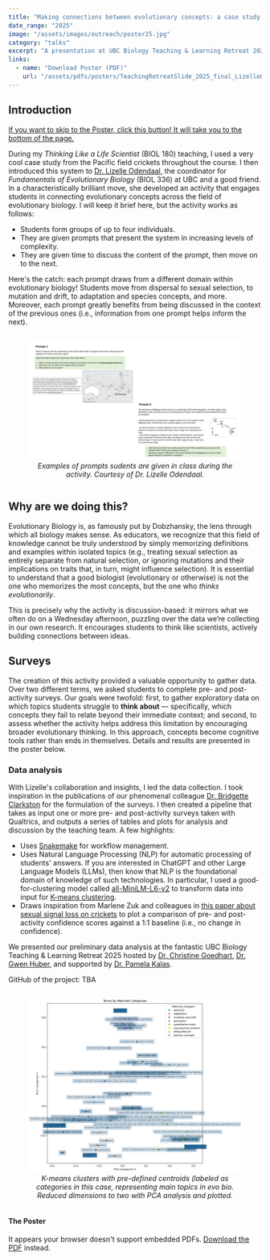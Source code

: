 ```yaml
---
title: "Making connections between evolutionary concepts: a case study using the Pacific field cricket, Teleogryllus oceanicus"
date_range: "2025"
image: "/assets/images/outreach/poster25.jpg"
category: "talks"
excerpt: "A presentation at UBC Biology Teaching & Learning Retreat 2025."
links:
  - name: "Download Poster (PDF)"
    url: "/assets/pdfs/posters/TeachingRetreatSlide_2025_final_LizelleOdendaal.pdf"
---
```


## Introduction

<a href="#the-poster" class="btn btn-primary">If you want to skip to the Poster, click this button! It will take you to the bottom of the page.</a>

During my *Thinking Like a Life Scientist* (BIOL 180) teaching, I used a very cool case study from the Pacific field crickets throughout the course. I then introduced this system to [Dr. Lizelle Odendaal](https://zoology.ubc.ca/person/lizelle-odendaal), the coordinator for *Fundamentals of Evolutionary Biology* (BIOL 336) at UBC and a good friend. In a characteristically brilliant move, she developed an activity that engages students in connecting evolutionary concepts across the field of evolutionary biology. I will keep it brief here, but the activity works as follows:

- Students form groups of up to four individuals.
- They are given prompts that present the system in increasing levels of complexity.
- They are given time to discuss the content of the prompt, then move on to the next.

Here's the catch: each prompt draws from a different domain within evolutionary biology! Students move from dispersal to sexual selection, to mutation and drift, to adaptation and species concepts, and more. Moreover, each prompt greatly benefits from being discussed in the context of the previous ones (i.e., information from one prompt helps inform the next).

<div style="display: flex; justify-content: center; margin-bottom: 20px;">
    <figure style="width: 100%;">
        <img src="\assets\images\outreach\lizelle_activity.jpg" alt="Prompts from the activity." style="width: 100%;">
        <figcaption style="text-align: center; font-style: italic;">Examples of prompts sudents are given in class during the activity. Courtesy of Dr. Lizelle Odendaal.</figcaption>
    </figure>
</div>

## Why are we doing this?

Evolutionary Biology is, as famously put by Dobzhansky, the lens through which all biology makes sense. As educators, we recognize that this field of knowledge cannot be truly understood by simply memorizing definitions and examples within isolated topics (e.g., treating sexual selection as entirely separate from natural selection, or ignoring mutations and their implications on traits that, in turn, might influence selection). It is essential to understand that a good biologist (evolutionary or otherwise) is not the one who memorizes the most concepts, but the one who *thinks evolutionarily*.

This is precisely why the activity is discussion-based: it mirrors what we often do on a Wednesday afternoon, puzzling over the data we’re collecting in our own research. It encourages students to think like scientists, actively building connections between ideas.

## Surveys

The creation of this activity provided a valuable opportunity to gather data. Over two different terms, we asked students to complete pre- and post-activity surveys. Our goals were twofold: first, to gather exploratory data on which topics students struggle to **think about** — specifically, which concepts they fail to relate beyond their immediate context; and second, to assess whether the activity helps address this limitation by encouraging broader evolutionary thinking. In this approach, concepts become cognitive tools rather than ends in themselves. Details and results are presented in the poster below.

### Data analysis

With Lizelle's collaboration and insights, I led the data collection. I took inspiration in the publications of our phenomenal colleague [Dr. Bridgette Clarkston](https://botany.ubc.ca/people/bridgette-clarkston/) for the formulation of the surveys. I then created a pipeline that takes as input one or more pre- and post-activity surveys taken with Qualtrics, and outputs a series of tables and plots for analysis and discussion by the teaching team. A few highlights:

- Uses [Snakemake](https://snakemake.readthedocs.io/en/stable/) for workflow management.
- Uses Natural Language Processing (NLP) for automatic processing of students' answers. If you are interested in ChatGPT and other Large Language Models (LLMs), then know that NLP is the foundational domain of knowledge of such technologies. In particular, I used a good-for-clustering model called [all-MiniLM-L6-v2](https://huggingface.co/sentence-transformers/all-MiniLM-L6-v2) to transform data into input for [K-means clustering](https://www.geeksforgeeks.org/machine-learning/k-means-clustering-introduction/).
- Draws inspiration from Marlene Zuk and colleagues in [this paper about sexual signal loss on crickets](https://besjournals.onlinelibrary.wiley.com/doi/10.1111/1365-2656.12806) to plot a comparison of pre- and post-activity confidence scores against a 1:1 baseline (i.e., no change in confidence).

We presented our preliminary data analysis at the fantastic UBC Biology Teaching & Learning Retreat 2025 hosted by [Dr. Christine Goedhart](https://www.linkedin.com/in/christine-goedhart-38199167), [Dr. Gwen Huber](https://www.linkedin.com/in/gwen-huber-5616ba54/), and supported by [Dr. Pamela Kalas](https://zoology.ubc.ca/person/pamela-kalas).

GitHub of the project: TBA


<div style="display: flex; justify-content: center; margin-bottom: 20px;">
    <figure style="width: 100%;">
        <img src="\assets\images\outreach\cluster_data_Pre_Q1_categories.png" alt="K-Means." style="width: 100%;">
        <figcaption style="text-align: center; font-style: italic;">K-means clusters with pre-defined centroids (labeled as categories in this case, representing main topics in evo bio. Reduced dimensions to two with PCA analysis and plotted.</figcaption>
    </figure>
</div>

<div class="mt-4">
  <h4 id="the-poster">The Poster</h4>
  <div class="embed-responsive embed-responsive-16by9">
    <object class="embed-responsive-item" data="{{ '/assets/pdfs/posters/TeachingRetreatSlide_2025_final_LizelleOdendaal.pdf' | relative_url }}" type="application/pdf">
      <p>It appears your browser doesn't support embedded PDFs. 
      <a href="{{ '/assets/pdfs/posters/TeachingRetreatSlide_2025_final_LizelleOdendaal.pdf' | relative_url }}">Download the PDF</a> instead.</p>
    </object>
  </div>
</div>